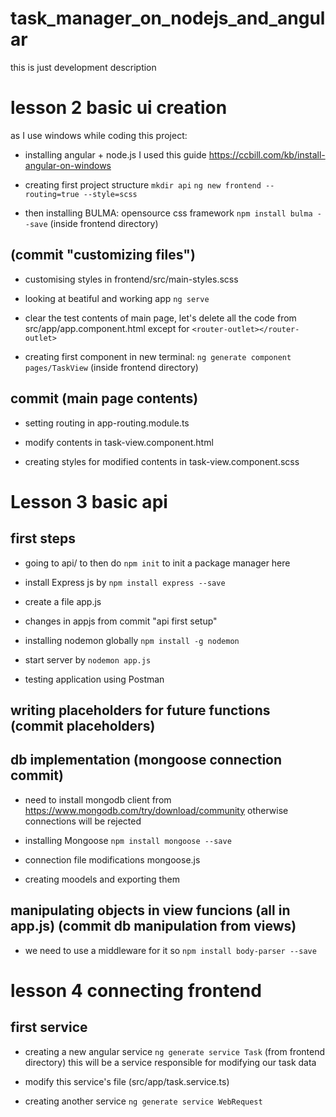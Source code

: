 # task_manager_on_nodejs_and_angular
this is just development description


# lesson 2 basic ui creation

as I use windows while coding this project:

* installing angular + node.js 
  I used this guide
  https://ccbill.com/kb/install-angular-on-windows
  
* creating first project structure
  `mkdir api`
  `ng new frontend --routing=true --style=scss`
 
* then installing BULMA: opensource css framework
  `npm install bulma --save` (inside frontend directory)
  
## (commit "customizing files")
* customising styles in frontend/src/main-styles.scss

* looking at beatiful and working app
  `ng serve`
  
* clear the test contents of main page, let's delete all the code from src/app/app.component.html
  except for `<router-outlet></router-outlet>`
  
* creating first component
  in new terminal: `ng generate component pages/TaskView` (inside frontend directory)

## commit (main page contents)
* setting routing in app-routing.module.ts 

* modify contents in task-view.component.html
 
* creating styles for modified contents in task-view.component.scss


# Lesson 3 basic api

## first steps 
* going to api/ to then do `npm init` to init a package manager here

* install Express js by `npm install express --save`

* create a file app.js

* changes in appjs from commit "api first setup"

* installing nodemon globally `npm install -g nodemon`

* start server by `nodemon app.js`

* testing application using Postman

## writing placeholders for future functions (commit placeholders)

## db implementation (mongoose connection commit)
* need to install mongodb client from https://www.mongodb.com/try/download/community
  otherwise connections will be rejected

* installing Mongoose `npm install mongoose --save`

* connection file modifications mongoose.js

* creating moodels and exporting them

## manipulating objects in view funcions (all in app.js) (commit db manipulation from views)

* we need to use a middleware for it so `npm install body-parser --save`


# lesson 4 connecting frontend

## first service

* creating a new angular service `ng generate service Task` (from frontend directory)
  this will be a service responsible for modifying our task data

* modify this service's file (src/app/task.service.ts)

* creating another service `ng generate service WebRequest`